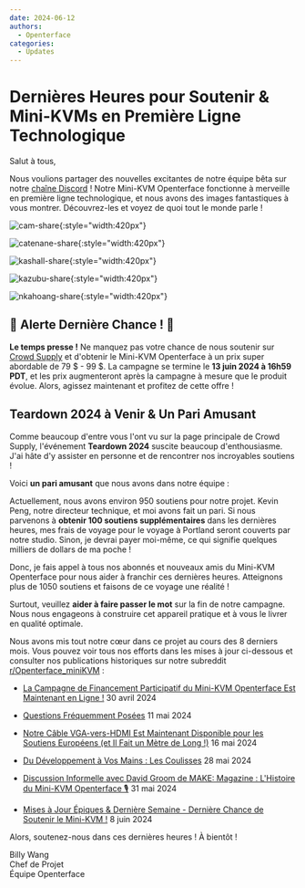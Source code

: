 ```yaml
---
date: 2024-06-12
authors:
  - Openterface
categories:
  - Updates
---
```

# Dernières Heures pour Soutenir & Mini-KVMs en Première Ligne Technologique

Salut à tous,

Nous voulions partager des nouvelles excitantes de notre équipe bêta sur notre [chaîne Discord](/discord) ! Notre Mini-KVM Openterface fonctionne à merveille en première ligne technologique, et nous avons des images fantastiques à vous montrer. Découvrez-les et voyez de quoi tout le monde parle !

![cam-share](https://www.crowdsupply.com/img/bed9/41ac90fd-1074-49e0-a081-f9798610bed9/cam-share_jpg_md-xl.jpg){:style="width:420px"}

![catenane-share](https://www.crowdsupply.com/img/b9ed/4144b488-9442-44e2-9bad-f07daa56b9ed/catenane-share_jpg_gallery-lg.jpg){:style="width:420px"}

![kashall-share](https://www.crowdsupply.com/img/17f2/d5f31dbb-f51e-4813-ab79-29194ea717f2/kashall-share_jpg_gallery-lg.jpg){:style="width:420px"}

![kazubu-share](https://www.crowdsupply.com/img/23e5/6aadfd66-756d-4f42-944d-dc2e95dd23e5/kazubu-share_jpg_gallery-lg.jpg){:style="width:420px"}

![nkahoang-share](https://www.crowdsupply.com/img/50bc/6318ed70-11f6-4640-b73b-f435267950bc/nkahoang-share_jpg_gallery-lg.jpg){:style="width:420px"}

## 🚨 Alerte Dernière Chance ! 🚨

**Le temps presse !** Ne manquez pas votre chance de nous soutenir sur [Crowd Supply](https://www.crowdsupply.com/techxartisan/openterface-mini-kvm) et d'obtenir le Mini-KVM Openterface à un prix super abordable de 79 $ - 99 $. La campagne se termine le **13 juin 2024 à 16h59 PDT**, et les prix augmenteront après la campagne à mesure que le produit évolue. Alors, agissez maintenant et profitez de cette offre !

## Teardown 2024 à Venir & Un Pari Amusant

Comme beaucoup d'entre vous l'ont vu sur la page principale de Crowd Supply, l'événement **Teardown 2024** suscite beaucoup d'enthousiasme. J'ai hâte d'y assister en personne et de rencontrer nos incroyables soutiens !

Voici **un pari amusant** que nous avons dans notre équipe :

Actuellement, nous avons environ 950 soutiens pour notre projet. Kevin Peng, notre directeur technique, et moi avons fait un pari. Si nous parvenons à **obtenir 100 soutiens supplémentaires** dans les dernières heures, mes frais de voyage pour le voyage à Portland seront couverts par notre studio. Sinon, je devrai payer moi-même, ce qui signifie quelques milliers de dollars de ma poche !

Donc, je fais appel à tous nos abonnés et nouveaux amis du Mini-KVM Openterface pour nous aider à franchir ces dernières heures. Atteignons plus de 1050 soutiens et faisons de ce voyage une réalité !

Surtout, veuillez **aider à faire passer le mot** sur la fin de notre campagne. Nous nous engageons à construire cet appareil pratique et à vous le livrer en qualité optimale.

Nous avons mis tout notre cœur dans ce projet au cours des 8 derniers mois. Vous pouvez voir tous nos efforts dans les mises à jour ci-dessous et consulter nos publications historiques sur notre subreddit [r/Openterface_miniKVM](/reddit) :

- [La Campagne de Financement Participatif du Mini-KVM Openterface Est Maintenant en Ligne !](https://www.crowdsupply.com/techxartisan/openterface-mini-kvm/updates/openterface-mini-kvm-crowdfunding-campaign-goes-live-now) 30 avril 2024

- [Questions Fréquemment Posées](https://www.crowdsupply.com/techxartisan/openterface-mini-kvm/updates/frequently-asked-questions) 11 mai 2024

- [Notre Câble VGA-vers-HDMI Est Maintenant Disponible pour les Soutiens Européens (et Il Fait un Mètre de Long !)](https://www.crowdsupply.com/techxartisan/openterface-mini-kvm/updates/our-vga-to-hdmi-cable-is-now-available-to-european-backers-and-its-a-full-meter-long) 16 mai 2024

- [Du Développement à Vos Mains : Les Coulisses](https://www.crowdsupply.com/techxartisan/openterface-mini-kvm/updates/from-development-to-your-hands-behind-the-scenes) 28 mai 2024

- [Discussion Informelle avec David Groom de MAKE: Magazine : L'Histoire du Mini-KVM Openterface 🎙️](https://www.crowdsupply.com/techxartisan/openterface-mini-kvm/updates/casual-chat-with-david-groom-from-make-magazine-the-story-of-openterface-mini-kvm) 31 mai 2024

- [Mises à Jour Épiques & Dernière Semaine - Dernière Chance de Soutenir le Mini-KVM !](https://www.crowdsupply.com/techxartisan/openterface-mini-kvm/updates/epic-updates-and-final-week-last-chance-to-back-mini-kvm) 8 juin 2024

Alors, soutenez-nous dans ces dernières heures ! À bientôt !

Billy Wang  
Chef de Projet  
Équipe Openterface